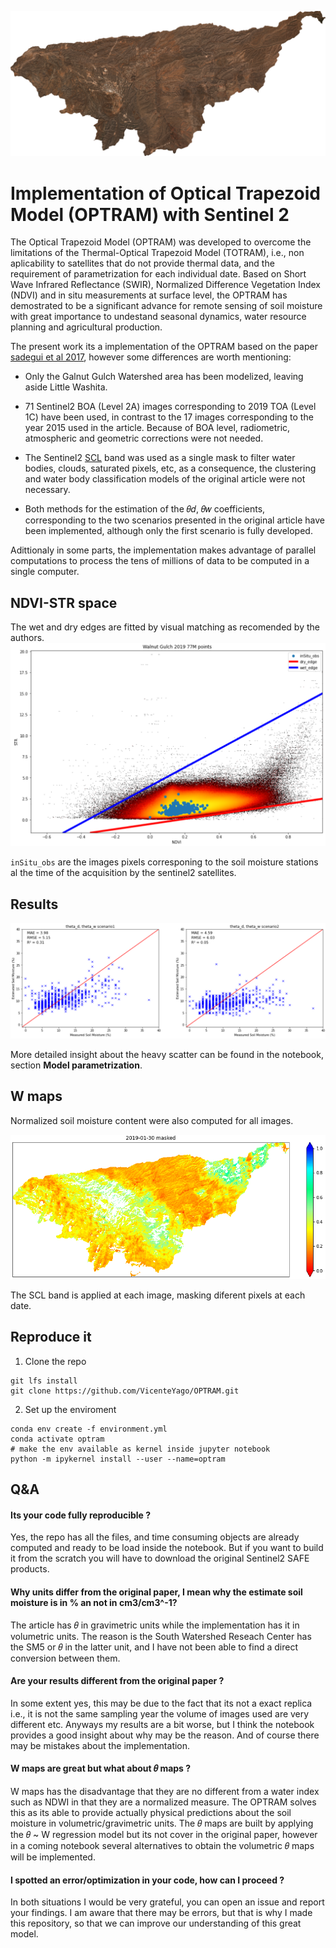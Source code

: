 ![WG-nologo.png](https://github.com/VicenteYago/OPTRAM/blob/main/img/WG-nologo.png)

# Implementation of Optical Trapezoid Model (OPTRAM) with Sentinel 2 

The Optical Trapezoid Model (OPTRAM) was developed to overcome the limitations of the Thermal-Optical Trapezoid Model (TOTRAM), i.e., non aplicability to satellites that do not provide thermal data, and the requirement of parametrization for each individual date. Based on Short Wave Infrared Reflectance (SWIR), Normalized Difference Vegetation Index (NDVI) and in situ measurements at surface level, the OPTRAM has demostrated to be a significant advance for remote sensing of soil moisture with great importance to undestand seasonal dynamics, water resource planning and agricultural production.

The present work its a implementation of the OPTRAM based on the paper [sadegui et al 2017](https://www.sciencedirect.com/science/article/abs/pii/S0034425717302493), however some differences are worth mentioning: 

- Only the Galnut Gulch Watershed area has been modelized, leaving aside Little Washita.
- 71 Sentinel2 BOA (Level 2A) images corresponding to 2019 TOA (Level 1C) have been used, in contrast to the 17 images corresponding to the year 2015 used in the article. Because of BOA level, radiometric, atmospheric and geometric corrections were not needed.

- The Sentinel2 [SCL](https://sentinels.copernicus.eu/web/sentinel/technical-guides/sentinel-2-msi/level-2a/algorithm) band was used as a single mask to filter water bodies, clouds, saturated pixels, etc, as a consequence, the clustering and water body classification models of the original article were not necessary.

- Both methods for the estimation of the 𝜃𝑑, 𝜃𝑤 coefficients, corresponding to the two scenarios presented in the original article have been implemented, although only the first scenario is fully developed.


Adittionaly in some parts, the implementation makes advantage of parallel computations to process the tens of millions of data to be computed in a single computer.


## NDVI-STR space

The wet and dry edges are fitted by visual matching as recomended by the authors.
![NDVI_STR.png](https://github.com/VicenteYago/OPTRAM/blob/main/img/NDVI_STR.png)

`inSitu_obs` are the images pixels corresponing to the soil moisture stations al the time of the acquisition by the sentinel2 satellites.

## Results 

![scenario_comparison](https://github.com/VicenteYago/OPTRAM/blob/main/img/scenario1_2_comparison.png)

More detailed insight about the heavy scatter can be found in the notebook, section __Model parametrization__.

## W maps
Normalized soil moisture content were also computed for all images.
<p align="center">
  <img src=https://github.com/VicenteYago/OPTRAM/blob/main/img/example_W_2.png/>
</p>

The SCL band is applied at each image, masking diferent pixels at each date.

## Reproduce it 
1. Clone the repo
```{python}
git lfs install
git clone https://github.com/VicenteYago/OPTRAM.git
```
2. Set up the enviroment
```{python}
conda env create -f environment.yml
conda activate optram
# make the env available as kernel inside jupyter notebook
python -m ipykernel install --user --name=optram
```

## Q&A 

#### Its your code fully reproducible ? 
Yes, the repo has all the files, and time consuming objects are already computed and ready to be load inside the notebook. But if you want to build it from the scratch you will have to download the original Sentinel2 SAFE products. 

#### Why units differ from the original paper, I mean why the estimate soil moisture is in % an not in cm3/cm3^-1? 
The article has 𝜃 in gravimetric units while the implementation has it in volumetric units. The reason is the South Watershed Reseach Center has the SM5 or 𝜃 in the latter unit, and I have not been able to find a direct conversion between them.

#### Are your results different from the original paper ? 
In some extent yes, this may be due to the fact that its not a exact replica i.e., it is not the same sampling year the volume of images used are very different etc. Anyways my results are a bit worse, but I think the notebook provides a good insight about why may be the reason. And of course there may be mistakes about the implementation.

#### W maps are great but what about 𝜃 maps ? 
W maps has the disadvantage that they are no different from a water index such as NDWI in that they are a normalized measure. The OPTRAM solves this as its able to provide actually physical predictions about the soil moisture in volumetric/gravimetric units. The 𝜃 maps are built by applying the 𝜃 ~ W regression model but its not cover in the original paper, however in a coming notebook several alternatives to obtain the volumetric 𝜃 maps will be implemented.

#### I spotted an error/optimization in your code, how can I proceed ? 
In both situations I would be very grateful, you can open an issue and report your findings. I am aware that there may be errors, but that is why I made this repository, so that we can improve our understanding of this great model.

